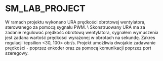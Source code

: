 # SM_LAB_PROJECT
 
W ramach projektu wykonano URA prędkości obrotowej wentylatora, sterowanego za pomocą sygnału PWM.
\\
Skonstruowany URA ma za zadanie regulować prędkość obrotową wentylatora, sygnałem wymuszenia jest zadana wartość prędkości wyrażonej w obrotach na sekundę. Zakres regulacji \epsilion <30, 100> obr/s. Projekt umożliwia dwojakie zadawanie prędkości - poprzez enkoder oraz za pomocą komunikacji poprzez port szeregowy. 
